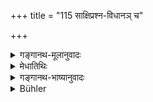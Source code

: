 +++
title = "115 साक्षिप्रश्न-विधानञ् च"

+++

<details><summary>गङ्गानथ-मूलानुवादः</summary>

The Rules regarding the examination of witnesses,—the Duties of Husband and wife,—Law relating to the Division of Property,—Gambling,—the exterminating of bad characters.—(115)
</details>

<details><summary>मेधातिथिः</summary>

(अग्रे व्याख्यातम्।)
</details>

<details><summary>गङ्गानथ-भाष्यानुवादः</summary>

(अग्रे व्याख्यातम्।)
</details>

<details><summary>Bühler</summary>

115	The rules for the examination of witnesses, the laws concerning husband and wife, the law of (inheritance and) division, (the law concerning) gambling and the removal of (men nocuous like) thorns,
</details>
